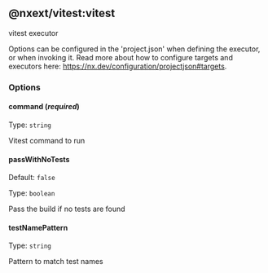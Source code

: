 ## @nxext/vitest:vitest

vitest executor

Options can be configured in the 'project.json' when defining the executor, or when invoking it. Read more about how to configure targets and executors here: https://nx.dev/configuration/projectjson#targets.

### Options

#### command (_**required**_)

Type: `string`

Vitest command to run

#### passWithNoTests

Default: `false`

Type: `boolean`

Pass the build if no tests are found

#### testNamePattern

Type: `string`

Pattern to match test names
